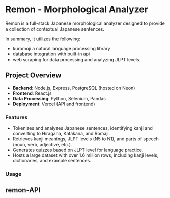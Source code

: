 # Remon - Morphological Analyzer

Remon is a full-stack Japanese morphological analyzer designed to provide a collection of contextual Japanese sentences. 

In summary, it utilizes the following: 
- kuromoji a natural language processing library
- database integration with built-in api
- web scraping for data processing and analyzing JLPT levels.

## Project Overview

- **Backend**: Node.js, Express, PostgreSQL (hosted on Neon)
- **Frontend**: React.js
- **Data Processing**: Python, Selenium, Pandas
- **Deployment**: Vercel (API and frontend)

### Features

- Tokenizes and analyzes Japanese sentences, identifying kanji and converting to Hiragana, Katakana, and Romaji.
- Retrieves kanji meanings, JLPT levels (N5 to N1), and parts of speech (noun, verb, adjective, etc.).
- Generates quizzes based on JLPT level for language practice.
- Hosts a large dataset with over 1.6 million rows, including kanji levels, dictionaries, and example sentences.

### Usage

## remon-API

